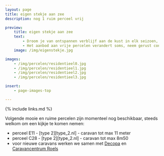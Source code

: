```yaml
---
layout: page
title: eigen stekje aan zee
description: nog 1 ruim perceel vrij

preview:
    title: eigen stekje aan zee
    text:
        - Droom je van ontspannen verblijf aan de kust in elk seizoen, dan zijn onze residentiële percelen ideaal.
        - Het aanbod aan vrije percelen verandert soms, neem gerust contact met ons op voor de actuele mogelijkheden of maak een afspraak om zelf de sfeer te komen proeven.
    image: /img/eigenstekje.jpg

images:
    - /img/percelen/residentieel0.jpg
    - /img/percelen/residentieel1.jpg
    - /img/percelen/residentieel2.jpg
    - /img/percelen/residentieel3.jpg

insert:
    - page-images-top

---
```


{% include links.md %}

Volgende mooie en ruime percelen zijn momenteel nog beschikbaar, steeds welkom om een kijkje te komen nemen:

- perceel E11 - [type 2][type_2.nl] - caravan tot max 11 meter
- perceel C28 - [type 2][type_2.nl] - caravan tot max 8m50
- voor nieuwe caravans werken we samen met [Decopa](https://www.decopa.be/) en [Caravancentrum Roels](https://www.caravancentrumroels.be/)
